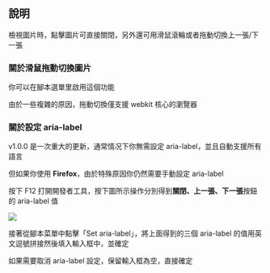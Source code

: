 ## 說明

檢視圖片時，點擊圖片可直接關閉，另外還可用滑鼠滾輪或者拖動切換上一張/下一張

### 關於滑鼠拖動切換圖片

你可以在腳本選單里啟用這個功能

由於一些複雜的原因，拖動切換僅支援 webkit 核心的瀏覽器

### 關於設定 aria-label

v1.0.0 是一次重大的更新，通常情况下你無需設定 aria-label，並且自動支援所有語言

但如果你使用 **Firefox**，由於特殊原因你仍然需要手動設定 aria-label

按下 F12 打開開發者工具，按下圖所示操作分別得到**關閉、上一張、下一張**按鈕的 aria-label 值

![](https://i.loli.net/2020/03/04/8zUhaoJbvuGSZm2.png)

接著從腳本菜單中點擊「Set aria-label」，將上面得到的三個 aria-label 的值用英文逗號拼接然後填入輸入框中，並確定

如果需要取消 aria-label 設定，保留輸入框為空，直接確定
